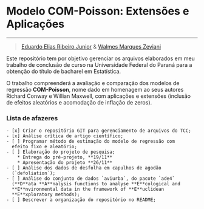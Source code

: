 # Modelo COM-Poisson: Extensões e Aplicações
-------------------------------------------

 > [Eduardo Elias Ribeiro Junior](https://gitlab.c3sl.ufpr.br/eerj12) &
   [Walmes Marques Zeviani](https://gitlab.c3sl.ufpr.br/walmes)

Este repositório tem por objetivo gerenciar os arquivos elaborados em
meu trabalho de conclusão de curso na Universidade Federal do Paraná
para a obtenção do título de bacharel em Estatística.

O trabalho compreenderá a avaliação e comparação dos modelos de
regressão **COM-Poisson**, nome dado em homenagem ao seus autores
Richard Conway e Willian Maxwell, com aplicações e extensões (inclusão
de efeitos aleatórios e acomodação de inflação de zeros).

### Lista de afazeres ###

    - [x] Criar o repositório GIT para gerenciamento de arquivos do TCC;
    - [x] Análise crítica de artigo científico;
    - [ ] Programar método de estimação do modelo de regressão com
      efeito fixo e aleatório;
    - [ ] Elaboração do projeto de pesquisa;
        * Entrega do pré-projeto, **19/11**
        * Apresentação do projeto **26/11**
    - [ ] Análise dos dados de desfolha em capulhos de agodão
      (`defoliation`);
    - [ ] Análise do conjunto de dados `aviurba`, do pacote `ade4`
      (**D**ata **A**nalysis functions to analyse **E**cological and
      **E**nvironmental data in the framework of **E**uclidean
      **E**xploratory methods);
    - [ ] Descrever a organização do repositório no README;
